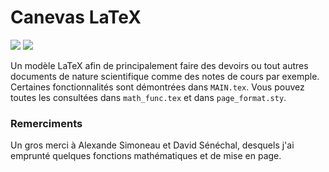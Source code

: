 # Canevas LaTeX
<img src="https://img.shields.io/badge/LaTeX-47A141?style=for-the-badge&logo=LaTeX&logoColor=white" /> <img src="https://img.shields.io/badge/Overleaf-47A141?style=for-the-badge&logo=Overleaf&logoColor=white" />

Un modèle LaTeX afin de principalement faire des devoirs ou tout autres documents de nature scientifique comme des notes de cours par exemple. Certaines fonctionnalités sont démontrées dans `MAIN.tex`. Vous pouvez toutes les consultées dans `math_func.tex` et dans `page_format.sty`.

### Remerciments
Un gros merci à Alexande Simoneau et David Sénéchal, desquels j'ai emprunté quelques fonctions mathématiques et de mise en page.
